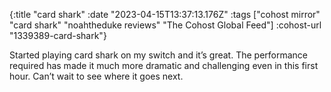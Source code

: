 {:title "card shark"
 :date "2023-04-15T13:37:13.176Z"
 :tags ["cohost mirror" "card shark" "noahtheduke reviews" "The Cohost Global Feed"]
 :cohost-url "1339389-card-shark"}

Started playing card shark on my switch and it’s great. The performance required has made it much more dramatic and challenging even in this first hour. Can’t wait to see where it goes next.
